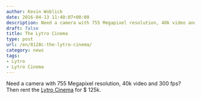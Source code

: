 ```yaml
---
author: Kevin Woblick
date: 2016-04-13 11:40:07+00:00
description: Need a camera with 755 Megapixel resolution, 40k video and 300 fps?
draft: false
title: The Lytro Cinema
type: post
url: /en/8128c-the-lytro-cinema/
category: news
tags:
- Lytro
- Lytro Cinema
---
```


Need a camera with 755 Megapixel resolution, 40k video and 300 fps? Then rent the [Lytro Cinema](https://www.lytro.com/cinema) for $ 125k.
